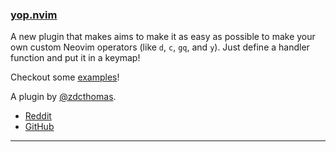 <h3 id="new-yop.nvim">
  <a href="#new-yop.nvim">
    <span class="icon-text">
      <span class="icon">
        <i class="fa-solid fa-book"></i>
      </span>
    </span>
    <span>yop.nvim</span>
  </a>
</h3>

A new plugin that makes aims to make it as easy as possible to make your own custom Neovim operators (like `d`, `c`, 
`gq`, and `y`). Just define a handler function and put it in a keymap!

Checkout some [examples](https://github.com/zdcthomas/yop.nvim/wiki/Example-mappings)!

A plugin by [@zdcthomas](https://github.com/zdcthomas).

- [Reddit](https://www.reddit.com/r/neovim/comments/10i8xnt/yopnvim_a_plugin_for_creating_your_own_operators/)
- [GitHub](https://github.com/zdcthomas/yop.nvim)

---
